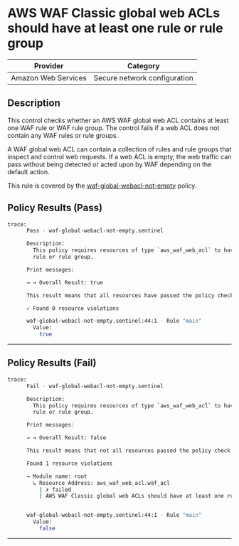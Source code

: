 #  AWS WAF Classic global web ACLs should have at least one rule or rule group

| Provider            | Category                     |
|---------------------|------------------------------|
| Amazon Web Services | Secure network configuration |

## Description

This control checks whether an AWS WAF global web ACL contains at least one WAF rule or WAF rule group. The control fails if a web ACL does not contain any WAF rules or rule groups.

A WAF global web ACL can contain a collection of rules and rule groups that inspect and control web requests. If a web ACL is empty, the web traffic can pass without being detected or acted upon by WAF depending on the default action.

This rule is covered by the [waf-global-webacl-not-empty](https://github.com/hashicorp/policy-library-FSBP-Policy-Set-for-AWS-Terraform/blob/main/policies/waf/waf-global-webacl-not-empty.sentinel) policy.

## Policy Results (Pass)
```bash
trace:
      Pass - waf-global-webacl-not-empty.sentinel

      Description:
        This policy requires resources of type `aws_waf_web_acl` to have at least one
        rule or rule group.

      Print messages:

      → → Overall Result: true

      This result means that all resources have passed the policy check for the policy waf-global-webacl-not-empty.

      ✓ Found 0 resource violations

      waf-global-webacl-not-empty.sentinel:44:1 - Rule "main"
        Value:
          true
```

---

## Policy Results (Fail)
```bash
trace:
      Fail - waf-global-webacl-not-empty.sentinel

      Description:
        This policy requires resources of type `aws_waf_web_acl` to have at least one
        rule or rule group.

      Print messages:

      → → Overall Result: false

      This result means that not all resources passed the policy check and the protected behavior is not allowed for the policy waf-global-webacl-not-empty.

      Found 1 resource violations

      → Module name: root
        ↳ Resource Address: aws_waf_web_acl.waf_acl
          | ✗ failed
          | AWS WAF Classic global web ACLs should have at least one rule or rule group. Refer to https://docs.aws.amazon.com/securityhub/latest/userguide/waf-controls.html#waf-8 for more details.


      waf-global-webacl-not-empty.sentinel:44:1 - Rule "main"
        Value:
          false
```

---
